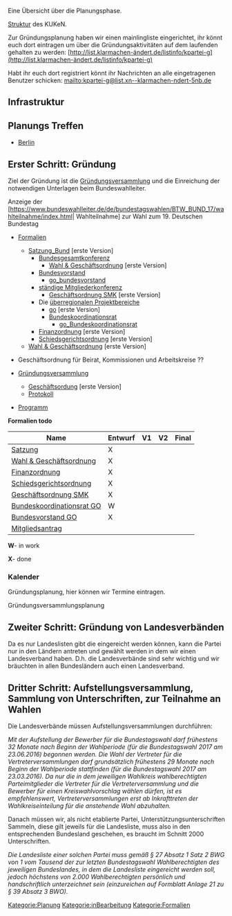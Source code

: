 Eine Übersicht über die Planungsphase.

[ Struktur](/wiki/Struktur_KUKeN_Bund "wikilink") des KUKeN.

Zur Gründungsplanung haben wir einen mainlingliste eingerichtet, ihr
könnt euch dort eintragen um über die Gründungsaktivitäten auf dem
laufenden gehalten zu werden:
[http://list.klarmachen-ändert.de/listinfo/kpartei-g](http://list.klarmachen-ändert.de/listinfo/kpartei-g)

Habt ihr euch dort registriert könnt ihr Nachrichten an alle
eingetragenen Benutzer schicken:
[mailto:kpartei-g@list.xn--klarmachen-ndert-5nb.de](mailto:kpartei-g@list.xn--klarmachen-ndert-5nb.de)

Infrastruktur
-------------

Planungs Treffen
----------------

-   [ Berlin](/wiki/Planungstreffen_Berlin "wikilink")

Erster Schritt: Gründung
------------------------

Ziel der Gründung ist die
[Gründungsversammlung](/wiki/Gründungsversammlung "wikilink") und die
Einreichung der notwendigen Unterlagen beim Bundeswahlleiter.

Anzeige der
\[<https://www.bundeswahlleiter.de/de/bundestagswahlen/BTW_BUND_17/wahlteilnahme/index.html>|
Wahlteilnahme\] zur Wahl zum 19. Deutschen Bundestag

-   [Formalien](/wiki/Formalien "wikilink")
    -   [Satzung\_Bund](/wiki/Satzung_Bund "wikilink") \[erste Version\]
        -   [Bundesgesamtkonferenz](/wiki/Bundesgesamtkonferenz "wikilink")
            -   [Wahl & Geschäftsordnung](/wiki/Go "wikilink") \[erste
                Version\]
        -   [Bundesvorstand](/wiki/Bundesvorstand "wikilink")
            -   [go\_bundesvorstand](go_bundesvorstand "wikilink")
        -   [ständige
            Mitgliederkonferenz](ständige_Mitgliederkonferenz "wikilink")
            -   [ Geschäftsordnung SMK](/wiki/Go_smk "wikilink") \[erste
                Version\]
        -   Die [überregionalen
            Projektbereiche](überregionalen_Projektbereiche "wikilink")
            -   [go](go "wikilink") \[erste Version\]
            -   [Bundeskoordinationsrat](/wiki/Bundeskoordinationsrat "wikilink")
                -   [go\_Bundeskoordinationsrat](go_Bundeskoordinationsrat "wikilink")
        -   [Finanzordnung](/wiki/Finanzordnung_Bund "wikilink") \[erste
            Version\]
        -   [Schiedsgerichtsordnung](/wiki/Schiedsgerichtsordnung_Bund "wikilink")
            \[erste Version\]
    -   [Wahl & Geschäftsordnung](/wiki/Go "wikilink") \[erste Version\]

-   Geschäftsordnung für Beirat, Kommissionen und Arbeitskreise ??
-   [Gründungsversammlung](/wiki/Gründungsversammlung "wikilink")
    -   [ Geschäftsordung](/wiki/Go "wikilink") \[erste Version\]
    -   [Protokoll](/wiki/Protokoll "wikilink")
-   [Programm](/wiki/Programm "wikilink")

  
**Formalien todo**

| Name                                                               | Entwurf | V1  | V2  | Final |
|--------------------------------------------------------------------|---------|-----|-----|-------|
| [Satzung](/wiki/Satzung "wikilink")                                      | X       |     |     |       |
| [Wahl & Geschäftsordnung](/wiki/Go "wikilink")                           | X       |     |     |       |
| [Finanzordnung](/wiki/Finanzordnung_Bund "wikilink")                     | X       |     |     |       |
| [Schiedsgerichtsordnung](/wiki/Schiedsgerichtsordnung_Bund "wikilink")   | X       |     |     |       |
| [ Geschäftsordnung SMK](/wiki/Go_smk "wikilink")                         | X       |     |     |       |
| [ Bundeskoordinationsrat GO](go_Bundeskoordinationsrat "wikilink") | W       |     |     |       |
| [ Bundesvorstand GO](go_bundesvorstand "wikilink")                 | X       |     |     |       |
| [Mitgliedsantrag](/wiki/Mitgliedsantrag "wikilink")                      |         |     |     |       |

**W**- in work

**X**- done

### Kalender

Gründungsplanung, hier können wir Termine eintragen.

<mscalendar>Gründungsversammlungsplanung</mscalendar>

Zweiter Schritt: Gründung von Landesverbänden
---------------------------------------------

Da es nur Landeslisten gibt die eingereicht werden können, kann die
Partei nur in den Ländern antreten und gewählt werden in dem wir einen
Landesverband haben. D.h. die Landesverbände sind sehr wichtig und wir
bräuchten in allen Bundesländern auch einen Landesverband.

Dritter Schritt: Aufstellungsversammlung, Sammlung von Unterschriften, zur Teilnahme an Wahlen
----------------------------------------------------------------------------------------------

Die Landesverbände müssen Aufstellungsversammlungen durchführen:

*Mit der Aufstellung der Bewerber für die Bundestagswahl darf frühestens
32 Monate nach Beginn der Wahlperiode (für die Bundestagswahl 2017 am
23.06.2016) begonnen werden. Die Wahl der Vertreter für die
Vertreterversammlungen darf grundsätzlich frühestens 29 Monate nach
Beginn der Wahlperiode stattfinden (für die Bundestagswahl 2017 am
23.03.2016). Da nur die in dem jeweiligen Wahlkreis wahlberechtigten
Parteimitglieder die Vertreter für die Vertreterversammlung und die
Bewerber für einen Kreiswahlvorschlag wählen dürfen, ist es
empfehlenswert, Vertreterversammlungen erst ab Inkrafttreten der
Wahlkreiseinteilung für die anstehende Wahl abzuhalten.*

Danach müssen wir, als nicht etablierte Partei,
Unterstützungsunterschriften Sammeln, diese gilt jeweils für die
Landesliste, muss also in den entsprechenden Bundesland geschehen, es
braucht im Schnitt 2000 Unterschriften.

*Die Landesliste einer solchen Partei muss gemäß § 27 Absatz 1 Satz 2
BWG von 1 vom Tausend der zur letzten Bundestagswahl Wahlberechtigten
des jeweiligen Bundeslandes, in dem die Landesliste eingereicht werden
soll, jedoch höchstens von 2.000 Wahlberechtigten persönlich und
handschriftlich unterzeichnet sein (einzureichen auf Formblatt Anlage 21
zu § 39 Absatz 3 BWO).*

<Kategorie:Planung> <Kategorie:inBearbeitung> <Kategorie:Formalien>
